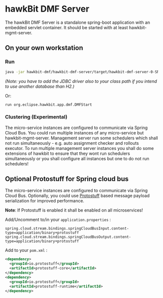 # hawkBit DMF Server
The hawkBit DMF Server is a standalone spring-boot application with an embedded servlet container. It should be started
with at least hawkbit-mgmt-server.

## On your own workstation

### Run
```bash
java -jar hawkbit-dmf/hawkbit-dmf-server/target/hawkbit-dmf-server-0-SNAPSHOT.jar
```
_(Note: you have to add the JDBC driver also to your class path if you intend to use another database than H2.)_

Or:
```bash
run org.eclipse.hawkbit.app.dmf.DMFStart
```

### Clustering (Experimental)
The micro-service instances are configured to communicate via Spring Cloud Bus. You could run multiple instances of any
micro-service but hawkbit-mgmt-server. Management server run some schedulers which shall not run simultaneously - e.g.
auto assignment checker and rollouts executor. To run multiple management server instances you shall do some extensions
of hawkbit to ensure that they wont run schedulers simultaneously or you shall configure all instances but one to do not
run schedulers!

## Optional Protostuff for Spring cloud bus
The micro-service instances are configured to communicate via Spring Cloud Bus. Optionally, you could
use [Protostuff](https://github.com/protostuff/protostuff) based message payload serialization for improved performance.

**Note**: If Protostuff is enabled it shall be enabled on all microservices!

Add/Uncomment to/in your `application.properties` :
```properties
spring.cloud.stream.bindings.springCloudBusInput.content-type=application/binary+protostuff
spring.cloud.stream.bindings.springCloudBusOutput.content-type=application/binary+protostuff
```

Add to your `pom.xml` :
```xml
<dependency>
  <groupId>io.protostuff</groupId>
  <artifactId>protostuff-core</artifactId>
</dependency>
<dependency>
  <groupId>io.protostuff</groupId>
  <artifactId>protostuff-runtime</artifactId>
</dependency>
```